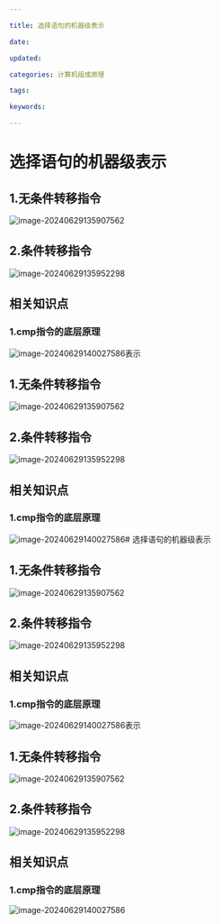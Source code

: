 ```yaml
---

title: 选择语句的机器级表示

date: 

updated: 

categories: 计算机组成原理

tags: 

keywords: 

---
```

# 选择语句的机器级表示

## 1.无条件转移指令

![image-20240629135907562](../TyporaImage/计算机组成原理图片/image-20240629135907562.png)

## 2.条件转移指令

![image-20240629135952298](../TyporaImage/计算机组成原理图片/image-20240629135952298.png)

## 相关知识点

### 1.cmp指令的底层原理

![image-20240629140027586](../TyporaImage/计算机组成原理图片/image-20240629140027586.png)表示

## 1.无条件转移指令

![image-20240629135907562](../TyporaImage/计算机组成原理图片/image-20240629135907562.png)

## 2.条件转移指令

![image-20240629135952298](../TyporaImage/计算机组成原理图片/image-20240629135952298.png)

## 相关知识点

### 1.cmp指令的底层原理

![image-20240629140027586](../TyporaImage/计算机组成原理图片/image-20240629140027586.png)# 选择语句的机器级表示

## 1.无条件转移指令

![image-20240629135907562](../TyporaImage/计算机组成原理图片/image-20240629135907562.png)

## 2.条件转移指令

![image-20240629135952298](../TyporaImage/计算机组成原理图片/image-20240629135952298.png)

## 相关知识点

### 1.cmp指令的底层原理

![image-20240629140027586](../TyporaImage/计算机组成原理图片/image-20240629140027586.png)表示

## 1.无条件转移指令

![image-20240629135907562](../TyporaImage/计算机组成原理图片/image-20240629135907562.png)

## 2.条件转移指令

![image-20240629135952298](../TyporaImage/计算机组成原理图片/image-20240629135952298.png)

## 相关知识点

### 1.cmp指令的底层原理

![image-20240629140027586](../TyporaImage/计算机组成原理图片/image-20240629140027586.png)